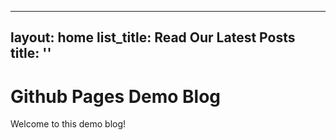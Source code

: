 <!-- index.markdown -->
---
layout: home
list_title: Read Our Latest Posts
title: ''
---

# Github Pages Demo Blog

Welcome to this demo blog!
